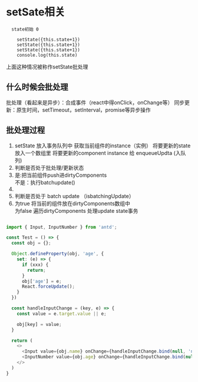 # setSate相关

```
  state初始 0 

    setState({this.state+1})
    setState({this.state+1})
    setState({this.state+1})
    console.log(this.state) 

```
上面这种情况被称作setState批处理

## 什么时候会批处理
批处理（看起来是异步）：合成事件（react中得onClick，onChange等）
同步更新：原生时间，setTimeout，setInterval，promise等异步操作

## 批处理过程
1. setState 放入事务队列中
 获取当前组件的instance（实例）
 将要更新的state放入一个数组里
 将要更新的component instance 给 enqueueUpdta (入队列)
2. 判断是否处于批处理/更新状态
3. 是:把当前组件push进dirtyComponents  
不是：执行batchupdate()
2.
3. 判断是否处于 batch update （isbatchingUpdate）  
4. 为true 将当前的组件放在dirtyComponents数组中  
为false 遍历dirtyComponents 处理update state事务

```javascript

import { Input, InputNumber } from 'antd';

const Test = () => {
  const obj = {};

  Object.defineProperty(obj, 'age', {
    set: (e) => {
      if (xxx) {
        return;
      }
      obj['age'] = e;
      React.forceUpdate();
    }
  })

  const handleInputChange = (key, e) => {
    const value = e.target.value || e;

    obj[key] = value;
  }

  return (
    <>
      <Input value={obj.name} onChange={handleInputChange.bind(null, 'name')} />
      <InputNumber value={obj.age} onChange={handleInputChange.bind(null, 'age')} />
    </>
  )
}

```